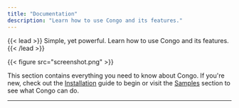 ```yaml
---
title: "Documentation"
description: "Learn how to use Congo and its features."
---
```


{{< lead >}}
Simple, yet powerful. Learn how to use Congo and its features.
{{< /lead >}}

{{< figure src="screenshot.png" >}}

This section contains everything you need to know about Congo. If you're new, check out the [Installation](/docs/installation/) guide to begin or visit the [Samples](/samples/) section to see what Congo can do.

---
